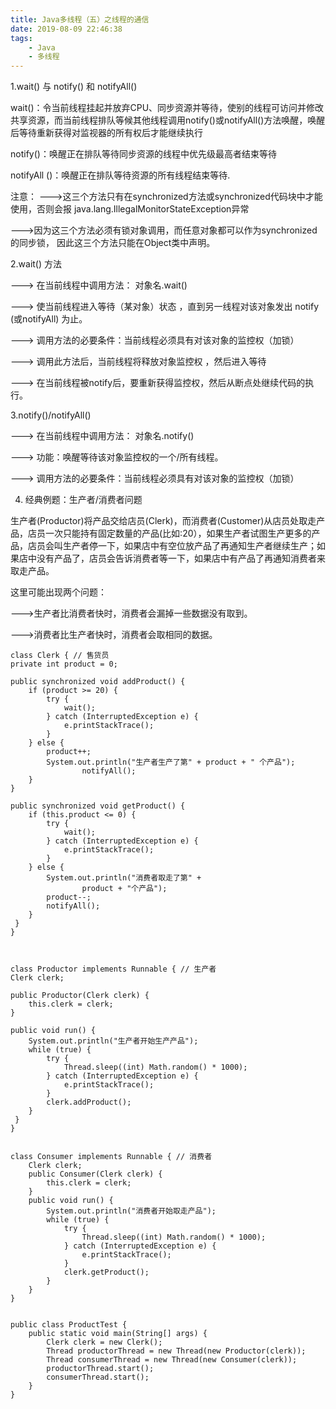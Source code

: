 ```yaml
---
title: Java多线程（五）之线程的通信 
date: 2019-08-09 22:46:38 
tags: 
    - Java 
    - 多线程
---
```


1.wait() 与 notify() 和 notifyAll()

wait()：令当前线程挂起并放弃CPU、同步资源并等待，使别的线程可访问并修改共享资源，而当前线程排队等候其他线程调用notify()或notifyAll()方法唤醒，唤醒后等待重新获得对监视器的所有权后才能继续执行

notify()：唤醒正在排队等待同步资源的线程中优先级最高者结束等待

notifyAll ()：唤醒正在排队等待资源的所有线程结束等待.

注意：
  --->这三个方法只有在synchronized方法或synchronized代码块中才能使用，否则会报
java.lang.IllegalMonitorStateException异常

  --->因为这三个方法必须有锁对象调用，而任意对象都可以作为synchronized的同步锁，
因此这三个方法只能在Object类中声明。

<!--more-->

2.wait() 方法

 --->  在当前线程中调用方法： 对象名.wait()

 --->  使当前线程进入等待（某对象）状态 ，直到另一线程对该对象发出 notify (或notifyAll) 为止。

 --->  调用方法的必要条件：当前线程必须具有对该对象的监控权（加锁）

 --->  调用此方法后，当前线程将释放对象监控权 ，然后进入等待

 --->  在当前线程被notify后，要重新获得监控权，然后从断点处继续代码的执行。


3.notify()/notifyAll()

 --->  在当前线程中调用方法： 对象名.notify()

 --->  功能：唤醒等待该对象监控权的一个/所有线程。

 --->  调用方法的必要条件：当前线程必须具有对该对象的监控权（加锁）


4. 经典例题：生产者/消费者问题

  生产者(Productor)将产品交给店员(Clerk)，而消费者(Customer)从店员处取走产品，店员一次只能持有固定数量的产品(比如:20），如果生产者试图生产更多的产品，店员会叫生产者停一下，如果店中有空位放产品了再通知生产者继续生产；如果店中没有产品了，店员会告诉消费者等一下，如果店中有产品了再通知消费者来取走产品。


这里可能出现两个问题：

--->生产者比消费者快时，消费者会漏掉一些数据没有取到。

--->消费者比生产者快时，消费者会取相同的数据。

    class Clerk { // 售货员
    private int product = 0;

    public synchronized void addProduct() {
        if (product >= 20) {
            try {
                wait();
            } catch (InterruptedException e) {
                e.printStackTrace();
            }
        } else {
            product++;
            System.out.println("生产者生产了第" + product + " 个产品");
                    notifyAll();
        }
    }

    public synchronized void getProduct() {
        if (this.product <= 0) {
            try {
                wait();
            } catch (InterruptedException e) {
                e.printStackTrace();
            }
        } else {
            System.out.println("消费者取走了第" +
                    product + "个产品");
            product--;
            notifyAll();
        }
     }
    }



    class Productor implements Runnable { // 生产者
    Clerk clerk;

    public Productor(Clerk clerk) {
        this.clerk = clerk;
    }

    public void run() {
        System.out.println("生产者开始生产产品");
        while (true) {
            try {
                Thread.sleep((int) Math.random() * 1000);
            } catch (InterruptedException e) {
                e.printStackTrace();
            }
            clerk.addProduct();
        }
     }
    }


	class Consumer implements Runnable { // 消费者
	    Clerk clerk;
	    public Consumer(Clerk clerk) {
	        this.clerk = clerk;
	    }
	    public void run() {
	        System.out.println("消费者开始取走产品");
	        while (true) {
	            try {
	                Thread.sleep((int) Math.random() * 1000);
	            } catch (InterruptedException e) {
	                e.printStackTrace();
	            }
	            clerk.getProduct();
	        }
	    }
	}


	public class ProductTest {
	    public static void main(String[] args) {
	        Clerk clerk = new Clerk();
	        Thread productorThread = new Thread(new Productor(clerk));
	        Thread consumerThread = new Thread(new Consumer(clerk));
	        productorThread.start();
	        consumerThread.start();
	    }
	}

